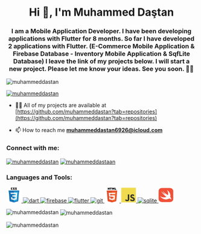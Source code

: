 <h1 align="center">Hi 👋, I'm Muhammed Daştan</h1>
<h3 align="center">I am a Mobile Application Developer. I have been developing applications with Flutter for 8 months. So far I have developed 2 applications with Flutter. (E-Commerce Mobile Application & Firebase Database - Inventory Mobile Application & SqfLite Database) I leave the link of my projects below. I will start a new project. Please let me know your ideas. See you soon. 👋🏻</h3>

<p align="left"> <img src="https://komarev.com/ghpvc/?username=muhammeddastan&label=Profile%20views&color=0e75b6&style=flat" alt="muhammeddastan" /> </p>

<p align="left"> <a href="https://github.com/ryo-ma/github-profile-trophy"><img src="https://github-profile-trophy.vercel.app/?username=muhammeddastan" alt="muhammeddastan" /></a> </p>

- 👨‍💻 All of my projects are available at [https://github.com/muhammeddastan?tab=repositories](https://github.com/muhammeddastan?tab=repositories)

- 📫 How to reach me **muhammeddastan6926@icloud.com**

<h3 align="left">Connect with me:</h3>
<p align="left">
<a href="https://linkedin.com/in/muhammeddastan" target="blank"><img align="center" src="https://raw.githubusercontent.com/rahuldkjain/github-profile-readme-generator/master/src/images/icons/Social/linked-in-alt.svg" alt="muhammeddastan" height="30" width="40" /></a>
<a href="https://instagram.com/muhammeddastaan" target="blank"><img align="center" src="https://raw.githubusercontent.com/rahuldkjain/github-profile-readme-generator/master/src/images/icons/Social/instagram.svg" alt="muhammeddastaan" height="30" width="40" /></a>
</p>

<h3 align="left">Languages and Tools:</h3>
<p align="left"> <a href="https://www.w3schools.com/css/" target="_blank" rel="noreferrer"> <img src="https://raw.githubusercontent.com/devicons/devicon/master/icons/css3/css3-original-wordmark.svg" alt="css3" width="40" height="40"/> </a> <a href="https://dart.dev" target="_blank" rel="noreferrer"> <img src="https://www.vectorlogo.zone/logos/dartlang/dartlang-icon.svg" alt="dart" width="40" height="40"/> </a> <a href="https://firebase.google.com/" target="_blank" rel="noreferrer"> <img src="https://www.vectorlogo.zone/logos/firebase/firebase-icon.svg" alt="firebase" width="40" height="40"/> </a> <a href="https://flutter.dev" target="_blank" rel="noreferrer"> <img src="https://www.vectorlogo.zone/logos/flutterio/flutterio-icon.svg" alt="flutter" width="40" height="40"/> </a> <a href="https://git-scm.com/" target="_blank" rel="noreferrer"> <img src="https://www.vectorlogo.zone/logos/git-scm/git-scm-icon.svg" alt="git" width="40" height="40"/> </a> <a href="https://www.w3.org/html/" target="_blank" rel="noreferrer"> <img src="https://raw.githubusercontent.com/devicons/devicon/master/icons/html5/html5-original-wordmark.svg" alt="html5" width="40" height="40"/> </a> <a href="https://developer.mozilla.org/en-US/docs/Web/JavaScript" target="_blank" rel="noreferrer"> <img src="https://raw.githubusercontent.com/devicons/devicon/master/icons/javascript/javascript-original.svg" alt="javascript" width="40" height="40"/> </a> <a href="https://www.sqlite.org/" target="_blank" rel="noreferrer"> <img src="https://www.vectorlogo.zone/logos/sqlite/sqlite-icon.svg" alt="sqlite" width="40" height="40"/> </a> <a href="https://developer.apple.com/swift/" target="_blank" rel="noreferrer"> <img src="https://raw.githubusercontent.com/devicons/devicon/master/icons/swift/swift-original.svg" alt="swift" width="40" height="40"/> </a> </p>

<p><img align="left" src="https://github-readme-stats.vercel.app/api/top-langs?username=muhammeddastan&show_icons=true&locale=en&layout=compact" alt="muhammeddastan" /></p>

<p>&nbsp;<img align="center" src="https://github-readme-stats.vercel.app/api?username=muhammeddastan&show_icons=true&locale=en" alt="muhammeddastan" /></p>

<p><img align="center" src="https://github-readme-streak-stats.herokuapp.com/?user=muhammeddastan&" alt="muhammeddastan" /></p>
